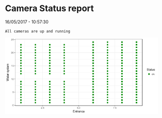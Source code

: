 Camera Status report
================
16/05/2017 - 10:57:30

    All cameras are up and running

![](camreport_files/figure-markdown_github/unnamed-chunk-2-1.png)
